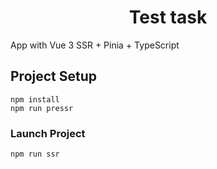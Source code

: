 <h1 align="center">Test task</h1>
App with Vue 3 SSR + Pinia + TypeScript

## Project Setup
```
npm install
npm run pressr
```

### Launch Project
```
npm run ssr
```
